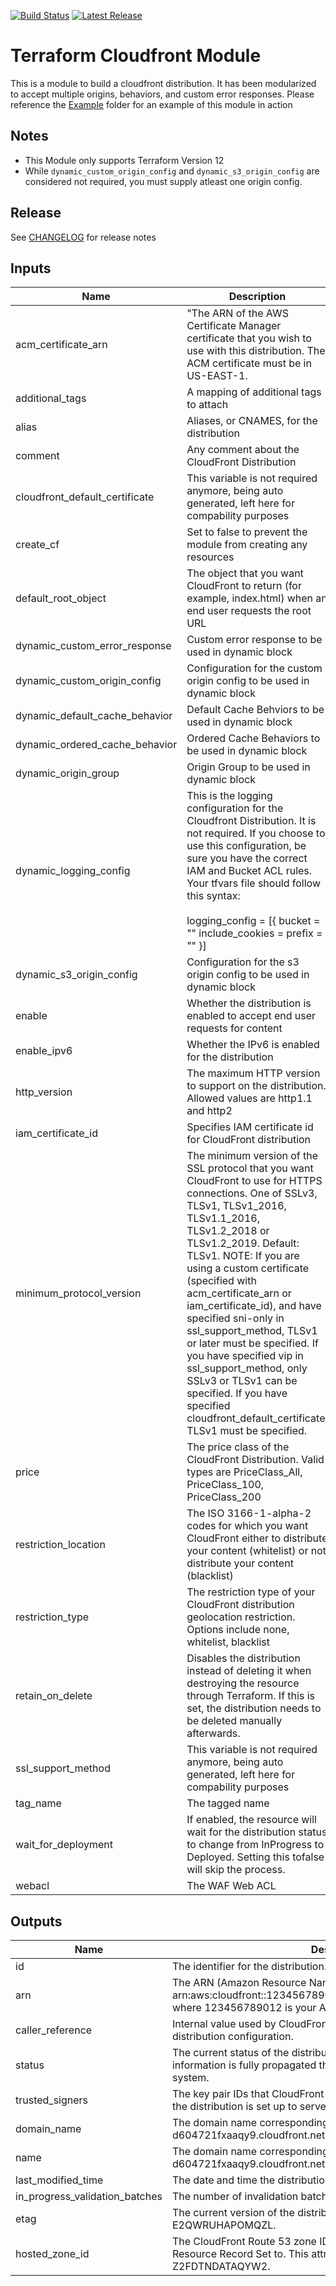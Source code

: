 [![Build Status](https://travis-ci.com/jmgreg31/terraform-aws-cloudfront.svg?branch=master)](https://travis-ci.com/jmgreg31/terraform-aws-cloudfront)
[![Latest Release](https://img.shields.io/badge/release-v4.2.1-blue.svg)](https://github.com/jmgreg31/terraform-aws-cloudfront/releases/tag/v4.2.1)

# Terraform Cloudfront Module

This is a module to build a cloudfront distribution.  It has been modularized to accept multiple origins, behaviors, and custom error responses.  Please reference the [Example](https://github.com/jmgreg31/terraform-aws-cloudfront/tree/master/example) folder for an example of this module in action

## Notes

* This Module only supports Terraform Version 12
* While `dynamic_custom_origin_config` and `dynamic_s3_origin_config` are considered not
  required, you must supply atleast one origin config.

## Release

See [CHANGELOG](CHANGELOG.md) for release notes

## Inputs

| Name | Description | Type | Default | Required |
|------|-------------|:----:|:-----:|:-----:|
| acm\_certificate\_arn | "The ARN of the AWS Certificate Manager certificate that you wish to use with this distribution. The ACM certificate must be in US-EAST-1. | string | `null` | no |
| additional_tags | A mapping of additional tags to attach | map(string) | `{}` | no |
| alias | Aliases, or CNAMES, for the distribution | list | `[]` | no |
| comment | Any comment about the CloudFront Distribution | string | `""` | no |
| cloudfront\_default\_certificate | This variable is not required anymore, being auto generated, left here for compability purposes | bool | `true` | no |
| create_cf | Set to false to prevent the module from creating any resources | bool | `true` | no |
| default\_root\_object | The object that you want CloudFront to return (for example, index.html) when an end user requests the root URL | string | `""` | no |
| dynamic\_custom\_error\_response | Custom error response to be used in dynamic block | any | `[]` | no |
| dynamic\_custom\_origin\_config | Configuration for the custom origin config to be used in dynamic block | any | `[]` | no |
| dynamic\_default\_cache\_behavior | Default Cache Behviors to be used in dynamic block | any | n/a | yes |
| dynamic\_ordered\_cache\_behavior | Ordered Cache Behaviors to be used in dynamic block | any | `[]` | no |
| dynamic\_origin\_group | Origin Group to be used in dynamic block | any | `[]` | no |
| dynamic\_logging\_config | This is the logging configuration for the Cloudfront Distribution.  It is not required.     If you choose to use this configuration, be sure you have the correct IAM and Bucket ACL     rules.  Your tfvars file should follow this syntax:<br><br>    logging_config = [{     bucket = "<your-bucket>"     include_cookies = <true or false>     prefix = "<your-bucket-prefix>"     }] | any | `[]` | no |
| dynamic\_s3\_origin\_config | Configuration for the s3 origin config to be used in dynamic block | list(map(string)) | `[]` | no |
| enable | Whether the distribution is enabled to accept end user requests for content | bool | `true` | no |
| enable\_ipv6 | Whether the IPv6 is enabled for the distribution | bool | `true` | no |
| http\_version | The maximum HTTP version to support on the distribution. Allowed values are http1.1 and http2 | string | `"http2"` | no |
| iam\_certificate\_id | Specifies IAM certificate id for CloudFront distribution | string | `null` | no |
| minimum\_protocol\_version | The minimum version of the SSL protocol that you want CloudFront to use for HTTPS connections.      One of SSLv3, TLSv1, TLSv1_2016, TLSv1.1_2016, TLSv1.2_2018 or TLSv1.2_2019. Default: TLSv1.      NOTE: If you are using a custom certificate (specified with acm_certificate_arn or iam_certificate_id),      and have specified sni-only in ssl_support_method, TLSv1 or later must be specified.      If you have specified vip in ssl_support_method, only SSLv3 or TLSv1 can be specified.      If you have specified cloudfront_default_certificate, TLSv1 must be specified. | string | TLSv1 | no |
| price | The price class of the CloudFront Distribution.  Valid types are PriceClass_All, PriceClass_100, PriceClass_200 | string | `"PriceClass_100"` | no |
| restriction\_location | The ISO 3166-1-alpha-2 codes for which you want CloudFront either to distribute your content (whitelist) or not distribute your content (blacklist) | list | `[]` | no |
| restriction\_type | The restriction type of your CloudFront distribution geolocation restriction. Options include none, whitelist, blacklist | string | `"none"` | no |
| retain\_on\_delete | Disables the distribution instead of deleting it when destroying the resource through Terraform. If this is set, the distribution needs to be deleted manually afterwards. | bool | `false` | no |
| ssl\_support\_method | This variable is not required anymore, being auto generated, left here for compability purposes | string | sni-only | no |
| tag\_name | The tagged name | string | n/a | no |
| wait\_for\_deployment | If enabled, the resource will wait for the distribution status to change from InProgress to Deployed. Setting this tofalse will skip the process. | bool | `true` | no |
| webacl | The WAF Web ACL | string | `""` | no |

## Outputs

| Name | Description |
|------|-------------|
| id | The identifier for the distribution. For example: EDFDVBD632BHDS5. |
| arn | The ARN (Amazon Resource Name) for the distribution. For example: arn:aws:cloudfront::123456789012:distribution/EDFDVBD632BHDS5, where 123456789012 is your AWS account ID. |
| caller_reference | Internal value used by CloudFront to allow future updates to the distribution configuration. |
| status | The current status of the distribution. Deployed if the distribution's information is fully propagated throughout the Amazon CloudFront system. |
| trusted_signers | The key pair IDs that CloudFront is aware of for each trusted signer, if the distribution is set up to serve private content with signed URLs. |
| domain_name | The domain name corresponding to the distribution. For example: d604721fxaaqy9.cloudfront.net. |
| name | The domain name corresponding to the distribution. For example: d604721fxaaqy9.cloudfront.net. |
| last_modified_time | The date and time the distribution was last modified. |
| in_progress_validation_batches | The number of invalidation batches currently in progress. |
| etag | The current version of the distribution's information. For example: E2QWRUHAPOMQZL. |
| hosted_zone_id | The CloudFront Route 53 zone ID that can be used to route an Alias Resource Record Set to. This attribute is simply an alias for the zone ID Z2FDTNDATAQYW2. |